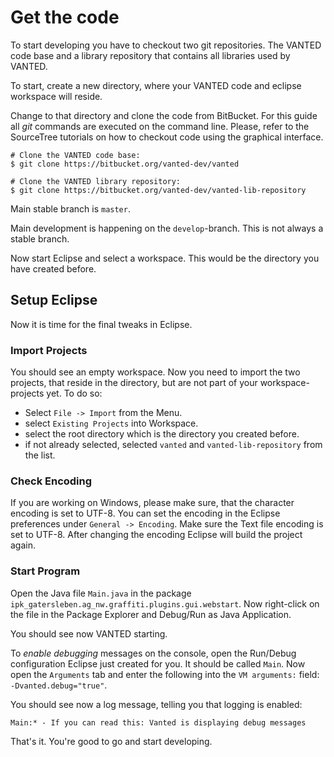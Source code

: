 # Get the code
To start developing you have to checkout two git repositories. The VANTED code base and a library repository that contains all libraries used by VANTED.

To start, create a new directory, where your VANTED code and eclipse workspace will reside.

Change to that directory and clone the code from BitBucket.
For this guide all *git* commands are executed on the command line. Please, refer to the SourceTree tutorials on how to checkout code using the graphical interface.

```
# Clone the VANTED code base:
$ git clone https://bitbucket.org/vanted-dev/vanted

# Clone the VANTED library repository:
$ git clone https://bitbucket.org/vanted-dev/vanted-lib-repository
```

Main stable branch is `master`.

Main development is happening on the `develop`-branch. This is not always a stable branch.

Now start Eclipse and select a workspace. This would be the directory you have created before.

## Setup Eclipse
Now it is time for the final tweaks in Eclipse.
### Import Projects
You should see an empty workspace. Now you need to import the two projects, that reside in the directory, but are not part of your workspace-projects yet.
To do so:

* Select `File -> Import` from the Menu.
* select `Existing Projects` into Workspace.
* select the root directory which is the directory you created before.
* if not already selected, selected `vanted` and `vanted-lib-repository` from the list.

### Check Encoding
If you are working on Windows, please make sure, that the character encoding is set to UTF-8. You can set the encoding in the Eclipse preferences under `General -> Encoding`. Make sure the Text file encoding is set to UTF-8. After changing the encoding Eclipse will build the project again.
### Start Program
Open the Java file `Main.java` in the package `ipk_gatersleben.ag_nw.graffiti.plugins.gui.webstart`.
Now right-click on the file in the Package Explorer and Debug/Run as Java Application.

You should see now VANTED starting.

To _enable debugging_ messages on the console, open the Run/Debug configuration Eclipse just created for you. It should be called  `Main`.
Now open the  `Arguments` tab and enter the following into the  `VM arguments:` field:
`-Dvanted.debug="true"`.

You should see now a log message, telling you that logging is enabled:
```
Main:* - If you can read this: Vanted is displaying debug messages
```

That's it. You're good to go and start developing.